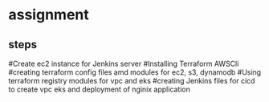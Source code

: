 # assignment
## steps 
#Create ec2 instance for Jenkins server
#Installing Terraform AWSCli 
#creating terraform config files amd modules for ec2, s3, dynamodb
#Using terraform registry modules for vpc and eks 
#creating Jenkins files for cicd to create vpc eks and deployment of nginix application 

